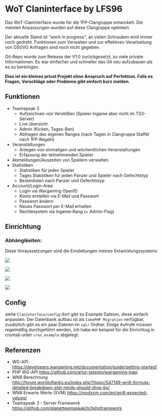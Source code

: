 # WoT Claninterface by LFS96

Das WoT-Claninterface wurde für die 1FP-Clangruppe entwickelt.
Die meisten Anpassungen wurden auf diese Clangruppe optimiert.

Der aktuelle Stand ist "work in progress", an vielen Schrauben wird immer noch gedreht.
Funktionen zum Verwalten und zur effektiven Verarbeitung von DSGVO Anfragen sind noch nicht gegeben.

Git-Repo wurde zum Release der V1.0 zurückgesetzt, zu viele private Informationen.
Es war einfacher und schneller das Git neu aufzubauen als es zu bereinigen.

**Dies ist ein kleines privat Projekt ohne Anspruch auf Perfektion. 
Falls es Fragen, Vorschläge oder Probleme gibt einfach kurz melden.**

<!-- _PS: Falls ich mal wieder die SQL-Dateien nicht erneuert habe, bitte melden._ -->

## Funktionen
- Teamspeak 3
  - Aufzeichnen von Verstößen (Spieler Ingame aber nicht im TS3-Server)
  - Live übersicht
  - Admin (Kicken, Tages-Ban)
  - Abfragen des eigenen Ranges (nach Tagen in Clangruppe Staffel nach 1FP-Regeln)
- Veranstaltungen
  - Anlegen von einmaligen und wöchentlichen Veranstaltungen
  - Erfassung der teilnehmenden Spieler
- Abmeldungen/Auszeiten von Spielern verwalten
- Statistiken
  - Statistiken für jeden Spieler
  - Tages Statistiken für jeden Panzer und Spieler nach Gefechtstyp
  - Bestenlisten nach Panzer und Gefechtstyp
- Account/Login-Area
  - Login via Wargaming OpenID
  - Konto erstellen via E-Mail und Passwort
  - Passwort ändern
  - Neues Passwort per E-Mail erhalten
  - Rechtesystem via Ingame-Rang (+ Admin-Flag)


## Einrichtung

### Abhängikeiten:
Diese Voraussetzungen sind die Einstellungen meines Entwicklungssystems


![](https://img.shields.io/badge/PHP-7.3+-grey?logo=php)

![](https://img.shields.io/badge/CakePHP-3.9-grey?logo=cakephp)

![](https://img.shields.io/badge/Apache-2.4.46-grey?logo=apache)

![](https://img.shields.io/badge/MariaDB-10.4.4.-grey?logo=mariadb)


## Config
siehe `Claninterface/config` dort gibt es Example Dateien, diese einfach anpassen.
Der Datenbank aufbau ist als `CakePHP Migration` verfügbar, zusätzlich gibt es ein paar Dateien im `sql/` Ordner.
Einige Aufrufe müssen regelmäßig durchgeführt werden, ich habe ein beispiel für die Einrichtug in crontab unter `cron_example` abgelegt.

## Referenzen

- WG-API https://developers.wargaming.net/documentation/guide/getting-started/
- PHP WG-API https://github.com/artur-stepien/wargaming-papi
- WN8 Berechnung http://forum.worldoftanks.eu/index.php?/topic/547149-wn8-formula-detailed-breakdown-stat-nerds-should-drop-by/
- WN8 Erwarte Werte (XVM) https://modxvm.com/en/wn8-expected-values/
- Teamspeak 3 - Server Framework https://github.com/planetteamspeak/ts3phpframework




